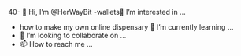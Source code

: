40- 👋 Hi, I’m @HerWayBit
-wallets👀 I’m interested in ...
- how to make my own online dispensary 🌱 I’m currently learning ...
- 💞️ I’m looking to collaborate on ...
- 📫 How to reach me ...

<!---
HerWayBit/HerWayBit is a ✨ special ✨ repository because its `README.md` (this file) appears on your GitHub profile.
You can click the Preview link to take a look at your changes.
--->
